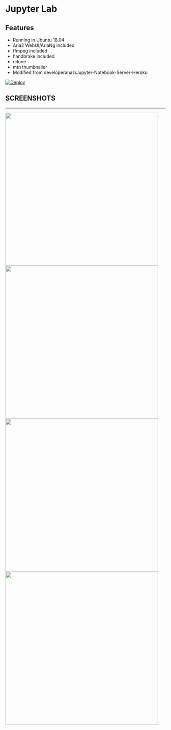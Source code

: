 # Jupyter Lab

## Features

* Running in Ubuntu 18.04
* Aria2 WebUI/AriaNg included
* ffmpeg included
* handbrake included
* rclone
* mtn thumbnailer
* Modified from developeranaz/Jupyter-Notebook-Server-Heroku



[![Deploy](https://www.herokucdn.com/deploy/button.svg)](https://dashboard.heroku.com/new?template=https://github.com/javsubs91/aria2-webui-runing-in-jupyter-server-heroku)


## SCREENSHOTS
---
<img src="https://raw.githubusercontent.com/javsubs91/aria2-webui-runing-in-jupyterlab-server-heroku/main/preview/Screenshot%20(367).png" height="480px" align="left"></a>

<img src="https://raw.githubusercontent.com/javsubs91/aria2-webui-runing-in-jupyterlab-server-heroku/main/preview/Screenshot%20(362).png" height="480px" align="left"></a>

<img src="https://raw.githubusercontent.com/javsubs91/aria2-webui-runing-in-jupyterlab-server-heroku/main/preview/Screenshot%20(365)_LI.jpg" height="480px" align="left"></a>

<img src="https://raw.githubusercontent.com/javsubs91/aria2-webui-runing-in-jupyterlab-server-heroku/main/preview/Screenshot%20(366).png" height="480px" align="left"></a>
